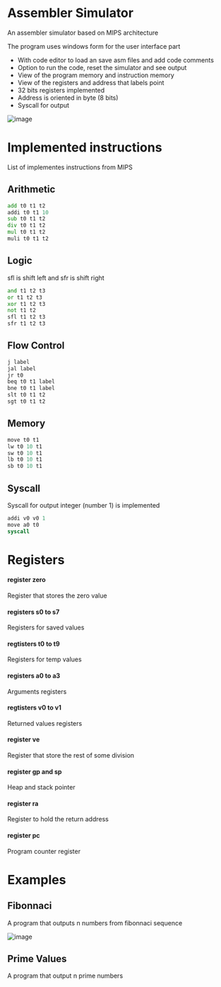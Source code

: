 # Assembler Simulator

An assembler simulator based on MIPS architecture

The program uses windows form for the user interface part

- With code editor to load an save asm files and add code comments
- Option to run the code, reset the simulator and see output
- View of the program memory and instruction memory
- View of the registers and address that labels point
- 32 bits registers implemented
- Address is oriented in byte (8 bits)
- Syscall for output

![image](https://github.com/RodrigoPAml/AssemblerSimulator/assets/41243039/3b1a2ad0-bbe5-4513-99cc-2fc52398139f)

# Implemented instructions

List of implementes instructions from MIPS

## Arithmetic
```asm
add t0 t1 t2
addi t0 t1 10
sub t0 t1 t2
div t0 t1 t2
mul t0 t1 t2
muli t0 t1 t2
```

## Logic

sfl is shift left and sfr is shift right

```asm
and t1 t2 t3
or t1 t2 t3
xor t1 t2 t3
not t1 t2
sfl t1 t2 t3
sfr t1 t2 t3
```

## Flow Control

```asm
j label
jal label
jr t0
beq t0 t1 label
bne t0 t1 label
slt t0 t1 t2
sgt t0 t1 t2
```

## Memory

```asm
move t0 t1
lw t0 10 t1
sw t0 10 t1
lb t0 10 t1
sb t0 10 t1
```

## Syscall

Syscall for output integer (number 1) is implemented

```asm
addi v0 v0 1
move a0 t0
syscall
```

# Registers

#### register zero 
Register that stores the zero value
#### registers s0 to s7
Registers for saved values
#### regtisters t0 to t9
Registers for temp values
#### registers a0 to a3
Arguments registers
#### regtisters v0 to v1
Returned values registers
#### register ve
Register that store the rest of some division
#### register gp and sp
Heap and stack pointer
#### register ra
Register to hold the return address
#### register pc
Program counter register

# Examples

## Fibonnaci

A program that outputs n numbers from fibonnaci sequence

![image](https://github.com/RodrigoPAml/AssemblerSimulator/assets/41243039/1a34c950-937f-4338-88cf-a07f0e1f05f5)

## Prime Values

A program that output n prime numbers

